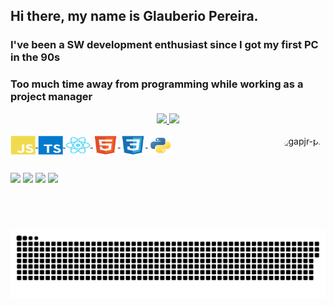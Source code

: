 ## Hi there, my name is Glauberio Pereira. 
### I've been a SW development enthusiast since I got my first PC in the 90s
### Too much time away from programming while working as a project manager
<div align="center">
  <a href="https://github.com/gapjr">
  <img height="180em" src="https://github-readme-stats.vercel.app/api?username=gapjr&show_icons=true&theme=onedark&include_all_commits=true&count_private=true"/>
  <img height="180em" src="https://github-readme-stats.vercel.app/api/top-langs/?username=gapjr&layout=compact&langs_count=7&theme=onedark&count_private=true"/>
</div>
<div style="display: inline_block"><br>
  <img align="center" alt="gapjr-Js" height="30" width="40" src="https://raw.githubusercontent.com/devicons/devicon/master/icons/javascript/javascript-plain.svg">
  <img align="center" alt="gapjr-Ts" height="30" width="40" src="https://raw.githubusercontent.com/devicons/devicon/master/icons/typescript/typescript-plain.svg">
  <img align="center" alt="gapjr-React" height="30" width="40" src="https://raw.githubusercontent.com/devicons/devicon/master/icons/react/react-original.svg">
  <img align="center" alt="gapjr-HTML" height="30" width="40" src="https://raw.githubusercontent.com/devicons/devicon/master/icons/html5/html5-original.svg">
  <img align="center" alt="gapjr-CSS" height="30" width="40" src="https://raw.githubusercontent.com/devicons/devicon/master/icons/css3/css3-original.svg">
  <img align="center" alt="gapjr-Python" height="30" width="40" src="https://raw.githubusercontent.com/devicons/devicon/master/icons/python/python-original.svg">
  <img align="right" alt="gapjr-pic" height="150" style="border-radius:50px;" src="https://instagram.fgru11-1.fna.fbcdn.net/v/t51.2885-19/s150x150/81345918_600448637354914_9051551810048753664_n.jpg?_nc_ht=instagram.fgru11-1.fna.fbcdn.net&_nc_ohc=xN3vYyoJ_1oAX_Ac0mc&edm=ABfd0MgBAAAA&ccb=7-4&oh=a5732c58c9bbda5423d463557d509b34&oe=617677A9&_nc_sid=7bff83">
</div>
  
  ##
 
<div> 
  <a href="https://www.youtube.com/channel/UCX17xD0RtHcE7dhJ3u-5bPQ" target="_blank"><img src="https://img.shields.io/badge/YouTube-FF0000?style=for-the-badge&logo=youtube&logoColor=white" target="_blank"></a>
  <a href="https://instagram.com/glauberio.pereira" target="_blank"><img src="https://img.shields.io/badge/-Instagram-%23E4405F?style=for-the-badge&logo=instagram&logoColor=white" target="_blank"></a>
  <a href = "mailto:glauberio.pereira@gmail.com"><img src="https://img.shields.io/badge/-Gmail-%23333?style=for-the-badge&logo=gmail&logoColor=white" target="_blank"></a>
  <a href="https://www.linkedin.com/in/glauberio" target="_blank"><img src="https://img.shields.io/badge/-LinkedIn-%230077B5?style=for-the-badge&logo=linkedin&logoColor=white" target="_blank"></a> 
 
  ![Snake animation](https://github.com/gapjr/gapjr/blob/output/github-contribution-grid-snake.svg)
 
</div>
